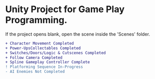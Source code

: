 # Unity Project for Game Play Programming.
If the project opens blank, open the scene inside the 'Scenes' folder.

```diff
+ Character Movement Completed
+ Power-UpsCollectables Completed
+ Switches/Doors/Logic & Cutscenes Completed
+ Follow Camera Completed
+ Spline Gameplay Controller Complete
! Platforming Sequence In-Progress
- AI Enemies Not Completed
```
